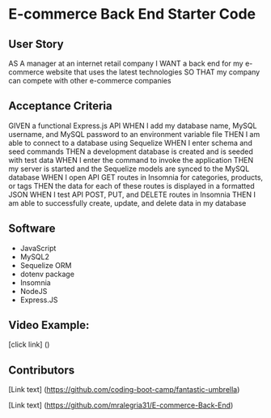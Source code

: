 # E-commerce Back End Starter Code

## User Story 
AS A manager at an internet retail company
I WANT a back end for my e-commerce website that uses the latest technologies
SO THAT my company can compete with other e-commerce companies

## Acceptance Criteria
 GIVEN a functional Express.js API
WHEN I add my database name, MySQL username, and MySQL password to an environment variable file
THEN I am able to connect to a database using Sequelize
WHEN I enter schema and seed commands
THEN a development database is created and is seeded with test data
WHEN I enter the command to invoke the application
THEN my server is started and the Sequelize models are synced to the MySQL database
WHEN I open API GET routes in Insomnia for categories, products, or tags
THEN the data for each of these routes is displayed in a formatted JSON
WHEN I test API POST, PUT, and DELETE routes in Insomnia
THEN I am able to successfully create, update, and delete data in my database

## Software 
* JavaScript
* MySQL2
* Sequelize ORM
* dotenv package
* Insomnia
* NodeJS
* Express.JS

## Video Example:
[click link] ()



## Contributors
[Link text] (https://github.com/coding-boot-camp/fantastic-umbrella)

[Link text] (https://github.com/mralegria31/E-commerce-Back-End)
